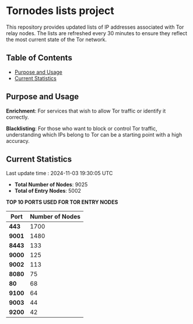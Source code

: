 # Tornodes lists project

This repository provides updated lists of IP addresses associated with Tor relay nodes. The lists are refreshed every 30 minutes to ensure they reflect the most current state of the Tor network.

## Table of Contents

- [Purpose and Usage](#purpose-and-usage)
- [Current Statistics](#current-statistics)


## Purpose and Usage

**Enrichment**: For services that wish to allow Tor traffic or identify it correctly.

**Blacklisting**: For those who want to block or control Tor traffic, understanding which IPs belong to Tor can be a starting point with a high accuracy.

## Current Statistics

Last update time : 2024-11-03 19:30:05 UTC

- **Total Number of Nodes**: 9025
- **Total of Entry Nodes**: 5002

**TOP 10 PORTS USED FOR TOR ENTRY NODES**

| **Port** | **Number of Nodes** |
|------|-----------------|
| **443**   | 1700  |
| **9001**   | 1480  |
| **8443**   | 133  |
| **9000**   | 125  |
| **9002**   | 113  |
| **8080**   | 75  |
| **80**   | 68  |
| **9100**   | 64  |
| **9003**   | 44  |
| **9200**   | 42  |

